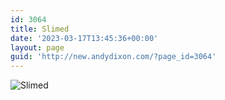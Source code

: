 ```yaml
---
id: 3064
title: Slimed
date: '2023-03-17T13:45:36+00:00'
layout: page
guid: 'http://new.andydixon.com/?page_id=3064'
---
```


![Slimed](https://i0.wp.com/assets.g8x2.ldn.idrivee2-23.com/posters/Slimed%2001.jpg?w=1200&ssl=1 "Slimed")